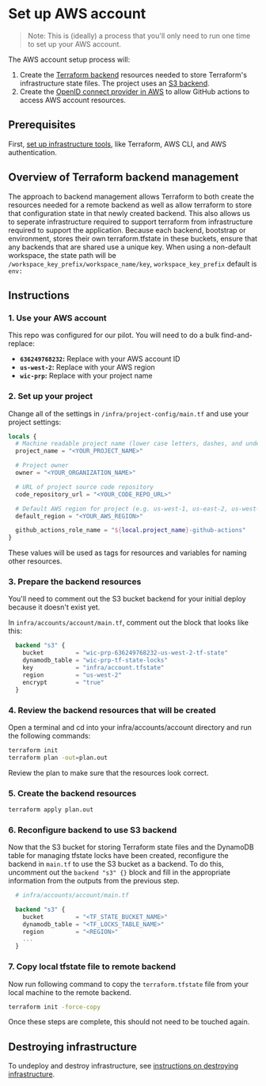 # Set up AWS account

> Note: This is (ideally) a process that you'll only need to run one time to set up your AWS account.

The AWS account setup process will:

1. Create the [Terraform backend](https://www.terraform.io/language/settings/backends/configuration) resources needed to store Terraform's infrastructure state files. The project uses an [S3 backend](https://www.terraform.io/language/settings/backends/s3).
2. Create the [OpenID connect provider in AWS](https://docs.aws.amazon.com/IAM/latest/UserGuide/id_roles_providers_create_oidc.html) to allow GitHub actions to access AWS account resources.

## Prerequisites

First, [set up infrastructure tools](./set-up-infrastructure-tools.md), like Terraform, AWS CLI, and AWS authentication.

## Overview of Terraform backend management

The approach to backend management allows Terraform to both create the resources needed for a remote backend as well as allow terraform to store that configuration state in that newly created backend. This also allows us to seperate infrastructure required to support terraform from infrastructure required to support the application. Because each backend, bootstrap or environment, stores their own terraform.tfstate in these buckets, ensure that any backends that are shared use a unique key. When using a non-default workspace, the state path will be `/workspace_key_prefix/workspace_name/key`, `workspace_key_prefix` default is `env:`

## Instructions

### 1. Use your AWS account

This repo was configured for our pilot. You will need to do a bulk find-and-replace:

- **`636249768232`:** Replace with your AWS account ID
- **`us-west-2`:** Replace with your AWS region
- **`wic-prp`:** Replace with your project name

### 2. Set up your project

Change all of the settings in `/infra/project-config/main.tf` and use your project settings:

```terraform
locals {
  # Machine readable project name (lower case letters, dashes, and underscores)
  project_name = "<YOUR_PROJECT_NAME>"

  # Project owner
  owner = "<YOUR_ORGANIZATION_NAME>"

  # URL of project source code repository
  code_repository_url = "<YOUR_CODE_REPO_URL>"

  # Default AWS region for project (e.g. us-west-1, us-east-2, us-west-1)
  default_region = "<YOUR_AWS_REGION>"

  github_actions_role_name = "${local.project_name}-github-actions"
}
```

These values will be used as tags for resources and variables for naming other resources.

### 3. Prepare the backend resources

You'll need to comment out the S3 bucket backend for your initial deploy because it doesn't exist yet.

In `infra/accounts/account/main.tf`, comment out the block that looks like this:

```terraform
  backend "s3" {
    bucket         = "wic-prp-636249768232-us-west-2-tf-state"
    dynamodb_table = "wic-prp-tf-state-locks"
    key            = "infra/account.tfstate"
    region         = "us-west-2"
    encrypt        = "true"
  }
```

### 4. Review the backend resources that will be created

Open a terminal and cd into your infra/accounts/account directory and run the following commands:

```bash
terraform init
terraform plan -out=plan.out
```

Review the plan to make sure that the resources look correct.

### 5. Create the backend resources

```bash
terraform apply plan.out
```

### 6. Reconfigure backend to use S3 backend

Now that the S3 bucket for storing Terraform state files and the DynamoDB table for managing tfstate locks have been created, reconfigure the backend in `main.tf` to use the S3 bucket as a backend. To do this, uncomment out the `backend "s3" {}` block and fill in the appropriate information from the outputs from the previous step.

```terraform
  # infra/accounts/account/main.tf

  backend "s3" {
    bucket         = "<TF_STATE_BUCKET_NAME>"
    dynamodb_table = "<TF_LOCKS_TABLE_NAME>"
    region         = "<REGION>"
    ...
  }
```

### 7. Copy local tfstate file to remote backend

Now run following command to copy the `terraform.tfstate` file from your local machine to the remote backend.

```bash
terraform init -force-copy
```

Once these steps are complete, this should not need to be touched again.

## Destroying infrastructure

To undeploy and destroy infrastructure, see [instructions on destroying infrastructure](./destroy-infrastructure.md).
